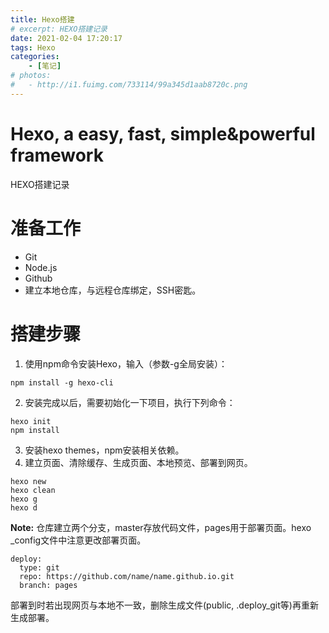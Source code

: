 ```yaml
---
title: Hexo搭建
# excerpt: HEXO搭建记录
date: 2021-02-04 17:20:17
tags: Hexo
categories: 
    - [笔记]
# photos:
#   - http://i1.fuimg.com/733114/99a345d1aab8720c.png
---
```


# **Hexo, a easy, fast, simple&powerful framework**
HEXO搭建记录
<!-- more -->

# 准备工作
* Git
* Node.js
* Github
* 建立本地仓库，与远程仓库绑定，SSH密匙。

# 搭建步骤
1. 使用npm命令安装Hexo，输入（参数-g全局安装）：   
```
npm install -g hexo-cli 
```
2. 安装完成以后，需要初始化一下项目，执行下列命令：   
```
hexo init
npm install
```
3. 安装hexo themes，npm安装相关依赖。
4. 建立页面、清除缓存、生成页面、本地预览、部署到网页。
```
hexo new
hexo clean
hexo g
hexo d
```
**Note:** 仓库建立两个分支，master存放代码文件，pages用于部署页面。hexo _config文件中注意更改部署页面。
```
deploy:
  type: git
  repo: https://github.com/name/name.github.io.git
  branch: pages
```
部署到时若出现网页与本地不一致，删除生成文件(public, .deploy_git等)再重新生成部署。
